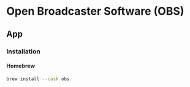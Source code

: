 # Open Broadcaster Software (OBS)

## App

### Installation

#### Homebrew

```sh
brew install --cask obs
```
